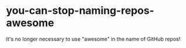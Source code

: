 # you-can-stop-naming-repos-awesome
It's no longer necessary to use "awesome" in the name of GitHub repos!
